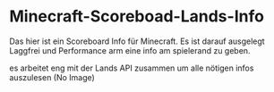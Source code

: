 # Minecraft-Scoreboad-Lands-Info
Das hier ist ein Scoreboard Info für Minecraft. Es ist darauf ausgelegt Laggfrei und Performance arm eine info am spielerand zu geben.

es arbeitet eng mit der Lands API zusammen um alle nötigen infos auszulesen
(No Image)
